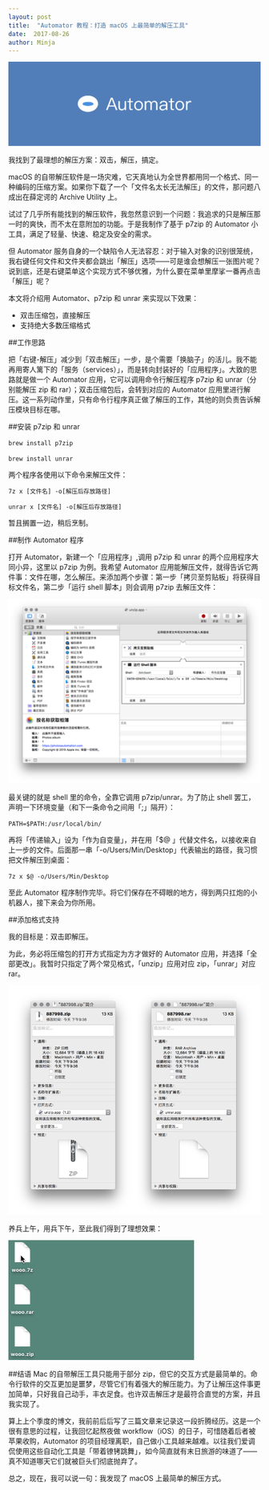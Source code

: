 ```yaml
---
layout: post
title:  "Automator 教程：打造 macOS 上最简单的解压工具"
date:  2017-08-26
author: Minja
---
```


![title](https://raw.githubusercontent.com/BlackwinMin/blackwinmin.github.io/master/lib/2017-08-26-Automator-教程：打造-macOS-上最简单的解压工具/Automator-%E9%A2%98%E5%9B%BE%E8%93%9D.png)

我找到了最理想的解压方案：双击，解压，搞定。

macOS 的自带解压软件是一场灾难，它天真地认为全世界都用同一个格式、同一种编码的压缩方案。如果你下载了一个「文件名太长无法解压」的文件，那问题八成出在薛定谔的 Archive Utility 上。

试过了几乎所有能找到的解压软件，我忽然意识到一个问题：我追求的只是解压那一时的爽快，而不太在意附加的功能。于是我制作了基于 p7zip 的 Automator 小工具，满足了轻量、快速、稳定及安全的需求。

但 Automator 服务自身的一个缺陷令人无法容忍：对于输入对象的识别很笼统，我右键任何文件和文件夹都会跳出「解压」选项——可是谁会想解压一张图片呢？说到底，还是右键菜单这个实现方式不够优雅，为什么要在菜单里摩挲一番再点击「解压」呢？

本文将介绍用 Automator、p7zip 和 unrar 来实现以下效果：

* 双击压缩包，直接解压
* 支持绝大多数压缩格式

##工作思路

把「右键-解压」减少到「双击解压」一步，是个需要「换脑子」的活儿。我不能再用寄人篱下的「服务（services）」，而是转向封装好的「应用程序」。大致的思路就是做一个 Automator 应用，它可以调用命令行解压程序 p7zip 和 unrar（分别能解压 zip 和 rar）；双击压缩包后，会转到对应的 Automator 应用里进行解压。这一系列动作里，只有命令行程序真正做了解压的工作，其他的则负责告诉解压模块目标在哪。

##安装 p7zip 和 unrar

`brew install p7zip`

`brew install unrar`

两个程序各使用以下命令来解压文件：

`7z x [文件名] -o[解压后存放路径]`

`unrar x [文件名] -o[解压后存放路径]`

暂且搁置一边，稍后烹制。

##制作 Automator 程序

打开 Automator，新建一个「应用程序」,调用 p7zip 和 unrar 的两个应用程序大同小异，这里以 p7zip 为例。我希望 Automator 应用能解压文件，就得告诉它两件事：文件在哪，怎么解压。来添加两个步骤：第一步「拷贝至剪贴板」将获得目标文件名，第二步「运行 shell 脚本」则会调用 p7zip 去解压文件：

![title](https://raw.githubusercontent.com/BlackwinMin/blackwinmin.github.io/master/lib/2017-08-26-Automator-教程：打造-macOS-上最简单的解压工具/Automator-uz2-%E5%88%9B%E5%BB%BA%E5%BA%94%E7%94%A8.png)

最关键的就是 shell 里的命令，全靠它调用 p7zip/unrar。为了防止 shell 罢工，声明一下环境变量（和下一条命令之间用「;」隔开）：

`PATH=$PATH:/usr/local/bin/`

再将「传递输入」设为「作为自变量」，并在用「$@ 」代替文件名，以接收来自上一步的文件。后面那一串「-o/Users/Min/Desktop」代表输出的路径，我习惯把文件解压到桌面：

`7z x $@ -o/Users/Min/Desktop`

至此 Automator 程序制作完毕。将它们保存在不碍眼的地方，得到两只扛炮的小机器人，接下来会为你所用。

##添加格式支持

我的目标是：双击即解压。

为此，务必将压缩包的打开方式指定为方才做好的 Automator 应用，并选择「全部更改」。我暂时只指定了两个常见格式，「unzip」应用对应 zip，「unrar」对应 rar。

![title](https://raw.githubusercontent.com/BlackwinMin/blackwinmin.github.io/master/lib/2017-08-26-Automator-教程：打造-macOS-上最简单的解压工具/Automator-uz2-%E8%AE%BE%E5%AE%9A%E6%89%93%E5%BC%80%E6%96%B9%E5%BC%8F.png)

养兵上午，用兵下午，至此我们得到了理想效果：

 ![title](https://raw.githubusercontent.com/BlackwinMin/blackwinmin.github.io/master/lib/2017-08-26-Automator-教程：打造-macOS-上最简单的解压工具/Automator-uz2-%E6%95%88%E6%9E%9C.gif) 

##结语
Mac 的自带解压工具只能用于部分 zip，但它的交互方式是最简单的。命令行软件的交互更加是噩梦，尽管它们有着强大的解压能力。为了让解压这件事更加简单，只好我自己动手，丰衣足食。也许双击解压才是最符合直觉的方案，并且我实现了。

算上上个季度的博文，我前前后后写了三篇文章来记录这一段折腾经历。这是一个很有意思的过程，让我回忆起熬夜做 workflow（iOS）的日子，可惜随着后者被苹果收购，Automator 的项目经理离职，自己做小工具越来越难。以往我们爱调侃使用这些自动化工具是「带着镣铐跳舞」，如今简直就有末日旅游的味道了——真不知道哪天它们就被巨头们彻底抛弃了。

总之，现在，我可以说一句：我发现了 macOS 上最简单的解压方式。
